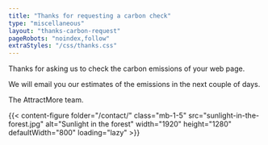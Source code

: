 ```yaml
---
title: "Thanks for requesting a carbon check"
type: "miscellaneous"
layout: "thanks-carbon-request"
pageRobots: "noindex,follow"
extraStyles: "/css/thanks.css"
---
```


Thanks for asking us to check the carbon emissions of your web page.

We will email you our estimates of the emissions in the next couple of days.

The AttractMore team.

{{< content-figure folder="/contact/"
class="mb-1-5"
src="sunlight-in-the-forest.jpg"
alt="Sunlight in the forest"
width="1920" height="1280" defaultWidth="800"
loading="lazy" >}}

